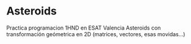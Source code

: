 # Asteroids
Practica programacion 1HND en ESAT Valencia
Asteroids con transformación geómetrica en 2D (matrices, vectores, esas movidas...)
